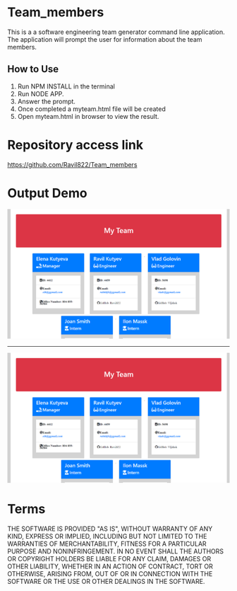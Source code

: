 # Team_members

This is a a software engineering team generator command line application. The application will prompt the user for information about the team members.

## How to Use
1. Run NPM INSTALL in the terminal
2. Run NODE APP.
3. Answer the prompt.
4. Once completed a myteam.html file will be created
5. Open myteam.html in browser to view the result.


# Repository access link

https://github.com/Ravil822/Team_members

# Output Demo

<img alt="Demo" src="lib/pictures/screen1.png">
<br> 
<hr>
<img alt="Demo" src="lib/pictures/screen1.png">

# Terms

THE SOFTWARE IS PROVIDED "AS IS", WITHOUT WARRANTY OF ANY KIND, EXPRESS OR IMPLIED, INCLUDING BUT NOT LIMITED TO THE WARRANTIES OF MERCHANTABILITY, FITNESS FOR A PARTICULAR PURPOSE AND NONINFRINGEMENT. IN NO EVENT SHALL THE AUTHORS OR COPYRIGHT HOLDERS BE LIABLE FOR ANY CLAIM, DAMAGES OR OTHER LIABILITY, WHETHER IN AN ACTION OF CONTRACT, TORT OR OTHERWISE, ARISING FROM, OUT OF OR IN CONNECTION WITH THE SOFTWARE OR THE USE OR OTHER DEALINGS IN THE SOFTWARE.
